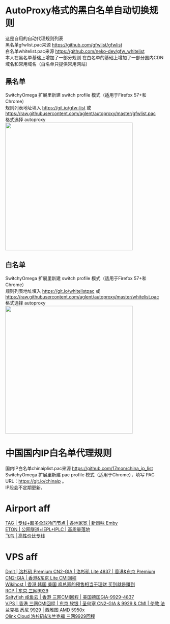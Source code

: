 # AutoProxy格式的黑白名单自动切换规则
这是自用的自动代理规则列表
<br>黑名单gfwlist.pac来源  https://github.com/gfwlist/gfwlist
<br>白名单whitelist.pac来源 https://github.com/neko-dev/gfw_whitelist
<br>本人在黑名单基础上增加了一部分规则 在白名单的基础上增加了一部分国内CDN域名和常用域名（白名单只提供常用网站）
<br>
## 黑名单
SwitchyOmega 扩展里新建 switch profile 模式（适用于Firefox 57+和Chrome）
<br>规则列表地址填入 https://git.io/gfw-list 或 https://raw.githubusercontent.com/aglent/autoproxy/master/gfwlist.pac
<br>格式选择 autoproxy
<br>
<img src="https://github.com/aglent/autoproxy/blob/master/image/gfwlist.png" width="400" height="400">
<br>
## 白名单
SwitchyOmega 扩展里新建 switch profile 模式（适用于Firefox 57+和Chrome）
<br>规则列表地址填入 https://git.io/whitelistpac 或 https://raw.githubusercontent.com/aglent/autoproxy/master/whitelist.pac
<br>格式选择 autoproxy
<br>
<img src="https://github.com/aglent/autoproxy/blob/master/image/whitelist.png" width="400" height="400">
<br>

# 中国国内IP白名单代理规则
国内IP白名单chinaiplist.pac来源  https://github.com/17mon/china_ip_list
<br>SwitchyOmega 扩展里新建 pac profile 模式（适用于Chrome），填写 PAC URL：https://git.io/chinaip 。
<br>IP段会不定期更新。
<br>
# Airport aff
[TAG | 专线+超多全球冷门节点 | 各地家宽 | 新风味 Emby](https://tagss.pro#/register?invite=SOJel0IY)
<br>
[ETON | 公网隧道+IEPL+IPLC | 高质量落地](https://www.eton.club/#/register?code=y87BAhMs)
<br>
[飞鸟 | 高性价比专线](https://www.fyb-aff.com/auth/register?code=eAy2)
<br>
# VPS aff
[Dmit | 洛杉矶 Premium CN2-GIA | 洛杉矶 Lite 4837 | 香港&东京 Premium CN2-GIA | 香港&东京 Lite CMI回程](https://www.dmit.io/aff.php?aff=3539)
<br>
[Wikihost | 香港 韩国 美国 鸡总家的预售相当于理财 买到就是赚到](https://idc.wiki/lndex.php?productid=2755)
<br>
[RCP | 东京 三网9929](https://clients.rcp.net/aff.php?aff=2428)
<br>
[Saltyfish 咸鱼云 | 香港 三网CMI回程 | 美国德国GIA-9929-4837](https://portal.saltyfish.io/aff.php?aff=324)
<br>
[V.PS | 香港 三网CMI回程 | 东京 软银 | 圣何塞 CN2-GIA & 9929 & CMI | 伦敦 法兰克福 悉尼 9929 | 西雅图 AMD 5950x](https://vps.hosting/?affid=484)
<br>
[Olink Cloud 洛杉矶&法兰克福 三网9929回程](https://www.olink.cloud/clients/aff.php?aff=308)
